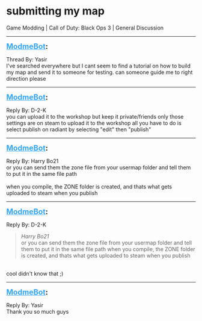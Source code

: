 # submitting my map
Game Modding | Call of Duty: Black Ops 3 | General Discussion

---
<strong style="font-size: 1.4em;"><span style="text-decoration: underline;text-decoration-color: #34a7f9;"><span style="color:#34a7f9;">ModmeBot</span></span>:</strong>

<p>Thread By: Yasir<br />I&#39;ve searched everywhere but I cant seem to find a tutorial on how to build my map and send it to someone for testing. can someone guide me to right direction please</p>

---
<strong style="font-size: 1.4em;"><span style="text-decoration: underline;text-decoration-color: #34a7f9;"><span style="color:#34a7f9;">ModmeBot</span></span>:</strong>

<p>Reply By: D-2-K<br />you can upload it to the workshop but keep it private/friends only those settings are on steam to upload it to the workshop all you have to do is select publish on radiant by selecting &quot;edit&quot; then &quot;publish&quot;</p>

---
<strong style="font-size: 1.4em;"><span style="text-decoration: underline;text-decoration-color: #34a7f9;"><span style="color:#34a7f9;">ModmeBot</span></span>:</strong>

<p>Reply By: Harry Bo21<br />or you can send them the zone file from your usermap folder and tell them to put it in the same file path<br /> <br />when you compile, the ZONE folder is created, and thats what gets uploaded to steam when you publish</p>

---
<strong style="font-size: 1.4em;"><span style="text-decoration: underline;text-decoration-color: #34a7f9;"><span style="color:#34a7f9;">ModmeBot</span></span>:</strong>

<p>Reply By: D-2-K<br /><blockquote><em>Harry Bo21</em><br />or you can send them the zone file from your usermap folder and tell them to put it in the same file path   when you compile, the ZONE folder is created, and thats what gets uploaded to steam when you publish</blockquote><br /> cool didn&#39;t know that ;)</p>

---
<strong style="font-size: 1.4em;"><span style="text-decoration: underline;text-decoration-color: #34a7f9;"><span style="color:#34a7f9;">ModmeBot</span></span>:</strong>

<p>Reply By: Yasir<br />Thank you so much guys</p>
